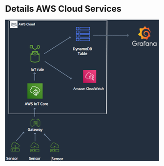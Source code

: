 <div id="top"></div>

<br />

# Details AWS Cloud Services

![IoT SensorBase][UbersichtAWS]




[UbersichtAWS]: images/UbersichtAWS.PNG


